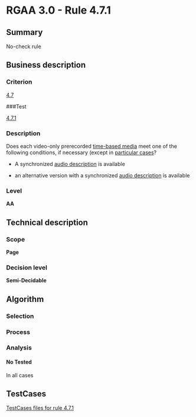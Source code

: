 # RGAA 3.0 -  Rule 4.7.1

## Summary

No-check rule

## Business description

### Criterion

[4.7](http://disic.github.io/rgaa_referentiel_en/RGAA3.0_Criteria_English_version_v1.html#crit-4-7)

###Test

[4.7.1](http://disic.github.io/rgaa_referentiel_en/RGAA3.0_Criteria_English_version_v1.html#test-4-7-1)

### Description
Does each video-only
    prerecorded <a href="http://disic.github.io/rgaa_referentiel_en/RGAA3.0_Glossary_English_version_v1.html#mMediaTemp">time-based
  media</a> meet one of the following conditions, if
    necessary (except
    in <a title="Particular cases for criterion 4.7" href="http://disic.github.io/rgaa_referentiel_en/RGAA3.0_Particular_cases_English_version_v1.html#cpCrit4-">particular cases</a>?
    <ul><li>A synchronized <a href="http://disic.github.io/rgaa_referentiel_en/RGAA3.0_Glossary_English_version_v1.html#mAudioDesc">audio
    description</a> is available</li>
  <li>an alternative version with a synchronized <a href="http://disic.github.io/rgaa_referentiel_en/RGAA3.0_Glossary_English_version_v1.html#mAudioDesc">audio
    description</a> is available</li>
    </ul> 


### Level

**AA**

## Technical description

### Scope

**Page**

### Decision level

**Semi-Decidable**

## Algorithm

### Selection

### Process

### Analysis

#### No Tested 

In all cases



##  TestCases 

[TestCases files for rule 4.7.1](https://github.com/Asqatasun/Asqatasun/tree/master/rules/rules-rgaa3.0/src/test/resources/testcases/rgaa30/Rgaa30Rule040701/) 


